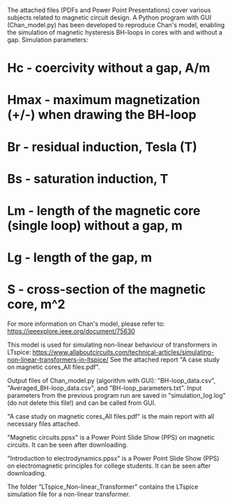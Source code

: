 The attached files (PDFs and Power Point Presentations) cover various subjects related to magnetic circuit design. A Python program with GUI (Chan_model.py) has been developed to reproduce Chan's model, enabling the simulation of magnetic hysteresis BH-loops in cores with and without a gap. Simulation parameters:
# Hc - coercivity without a gap, A/m
# Hmax - maximum magnetization (+/-) when drawing the BH-loop
# Br - residual induction, Tesla (T)
# Bs - saturation induction, T
# Lm - length of the magnetic core (single loop) without a gap, m
# Lg - length of the gap, m
# S - cross-section of the magnetic core, m^2
For more information on Chan's model, please refer to: https://ieeexplore.ieee.org/document/75630

This model is used for simulating non-linear behaviour of transformers in LTspice: https://www.allaboutcircuits.com/technical-articles/simulating-non-linear-transformers-in-ltspice/ See the attached report "A case study on magnetic cores_All files.pdf".

Output files of Chan_model.py (algorithm with GUI): "BH-loop_data.csv", "Averaged_BH-loop_data.csv", and "BH-loop_parameters.txt". Input parameters from the previous program run are saved in "simulation_log.log" (do not delete this file!) and can be called from GUI.

"A case study on magnetic cores_All files.pdf" is the main report with all necessary files attached.

"Magnetic circuits.ppsx" is a Power Point Slide Show (PPS) on magnetic circuits. It can be seen after downloading.

"Introduction to electrodynamics.ppsx" is a Power Point Slide Show (PPS) on electromagnetic principles for college students. It can be seen after downloading.

The folder "LTspice_Non-linear_Transformer" contains the LTspice simulation file for a non-linear transformer. 
